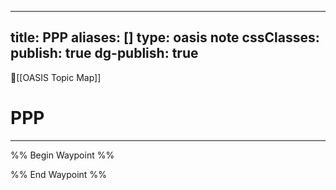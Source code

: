 
---
title: PPP
aliases: []
type: oasis note
cssClasses: 
publish: true
dg-publish: true
---

🔺[[OASIS Topic Map]]

# PPP
---


%% Begin Waypoint %%


%% End Waypoint %%














